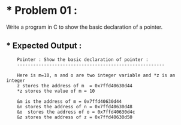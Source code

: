 # * Problem 01 :

Write a program in C to show the basic declaration of a pointer. 
 
## * Expected Output :  

        Pointer : Show the basic declaration of pointer :  
        -------------------------------------------------------                                                       
        
        Here is m=10, n and o are two integer variable and *z is an integer                   
        z stores the address of m  = 0x7ffd40630d44   
        *z stores the value of m = 10   

        &m is the address of m = 0x7ffd40630d44  
        &n stores the address of n = 0x7ffd40630d48         
        &o  stores the address of o = 0x7ffd40630d4c     
        &z stores the address of z = 0x7ffd40630d50         